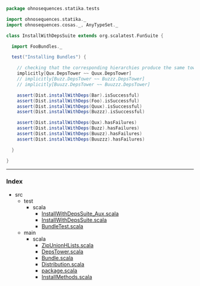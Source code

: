
```scala
package ohnosequences.statika.tests

import ohnosequences.statika._
import ohnosequences.cosas._, AnyTypeSet._

class InstallWithDepsSuite extends org.scalatest.FunSuite {

  import FooBundles._

  test("Installing Bundles") {

    // checking that the corresponding hierarchies produce the same towers
    implicitly[Qux.DepsTower ~~ Quux.DepsTower]
    // implicitly[Buzz.DepsTower ~~ Buzzz.DepsTower]
    // implicitly[Buuzz.DepsTower ~~ Buuzzz.DepsTower]

    assert(Dist.installWithDeps(Bar).isSuccessful)
    assert(Dist.installWithDeps(Foo).isSuccessful)
    assert(Dist.installWithDeps(Quux).isSuccessful)
    assert(Dist.installWithDeps(Buzzz).isSuccessful)

    assert(Dist.installWithDeps(Qux).hasFailures)
    assert(Dist.installWithDeps(Buzz).hasFailures)
    assert(Dist.installWithDeps(Buuzz).hasFailures)
    assert(Dist.installWithDeps(Buuzzz).hasFailures)

  }

}

```


------

### Index

+ src
  + test
    + scala
      + [InstallWithDepsSuite_Aux.scala][test/scala/InstallWithDepsSuite_Aux.scala]
      + [InstallWithDepsSuite.scala][test/scala/InstallWithDepsSuite.scala]
      + [BundleTest.scala][test/scala/BundleTest.scala]
  + main
    + scala
      + [ZipUnionHLists.scala][main/scala/ZipUnionHLists.scala]
      + [DepsTower.scala][main/scala/DepsTower.scala]
      + [Bundle.scala][main/scala/Bundle.scala]
      + [Distribution.scala][main/scala/Distribution.scala]
      + [package.scala][main/scala/package.scala]
      + [InstallMethods.scala][main/scala/InstallMethods.scala]

[test/scala/InstallWithDepsSuite_Aux.scala]: InstallWithDepsSuite_Aux.scala.md
[test/scala/InstallWithDepsSuite.scala]: InstallWithDepsSuite.scala.md
[test/scala/BundleTest.scala]: BundleTest.scala.md
[main/scala/ZipUnionHLists.scala]: ../../main/scala/ZipUnionHLists.scala.md
[main/scala/DepsTower.scala]: ../../main/scala/DepsTower.scala.md
[main/scala/Bundle.scala]: ../../main/scala/Bundle.scala.md
[main/scala/Distribution.scala]: ../../main/scala/Distribution.scala.md
[main/scala/package.scala]: ../../main/scala/package.scala.md
[main/scala/InstallMethods.scala]: ../../main/scala/InstallMethods.scala.md